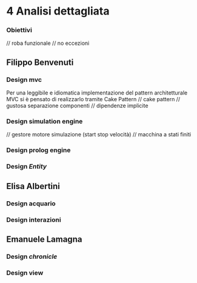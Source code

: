 # 4 Analisi dettagliata

### Obiettivi
// roba funzionale
// no eccezioni

## Filippo Benvenuti

### Design mvc
Per una leggibile e idiomatica implementazione del pattern architetturale MVC si è pensato di realizzarlo tramite Cake Pattern
// cake pattern
// gustosa separazione componenti
// dipendenze implicite

### Design simulation engine
// gestore motore simulazione (start stop velocità)
// macchina a stati finiti

### Design prolog engine

### Design *Entity*

## Elisa Albertini

### Design acquario

### Design interazioni

## Emanuele Lamagna

### Design *chronicle*

### Design view